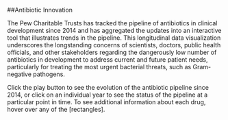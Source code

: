 ##Antibiotic Innovation

The Pew Charitable Trusts has tracked the pipeline of antibiotics in clinical development since 2014 and has aggregated the
updates into an interactive tool that illustrates trends in the pipeline. This longitudinal data visualization underscores the longstanding concerns of scientists, doctors, public health officials, and other stakeholders regarding the dangerously low number of antibiotics in development to address current and future patient needs, particularly for treating the most urgent bacterial threats, such as Gram-negative pathogens.

Click the play button to see the evolution of the antibiotic pipeline since 2014, or click on an individual year to see the status of the pipeline at a particular point in time. To see additional information about each drug, hover over any of the [rectangles].